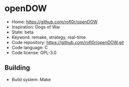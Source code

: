 # openDOW

- Home: https://github.com/rofl0r/openDOW
- Inspiration: Dogs of War
- State: beta
- Keyword: remake, strategy, real-time
- Code repository: https://github.com/rofl0r/openDOW.git
- Code language: C
- Code license: GPL-3.0

## Building

- Build system: Make
